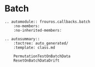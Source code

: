 # Batch

```{eval-rst}
.. automodule:: frouros.callbacks.batch
    :no-members:
    :no-inherited-members:
```

```{eval-rst}
.. autosummary::
    :toctree: auto_generated/
    :template: class.md

    PermutationTestOnBatchData
    ResetOnBatchDataDrift
```
